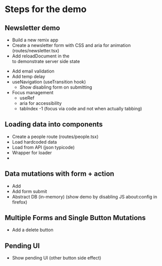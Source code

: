 # Steps for the demo
## Newsletter demo
- Build a new remix app
- Create a newsletter form with CSS and aria for animation (routes/newsletter.tsx)
- Add reloadDocument in the <Form reloadDocument... /> to demonstrate server side state
- Add email validation
- Add temp delay
- useNavigation (useTransition hook)
  - Show disabling form on submitting
- Focus management
  - useRef
  - aria for accessibility
  - tabIndex -1 (focus via code and not when actually tabbing)

## Loading data into components
- Create a people route (routes/people.tsx)
- Load hardcoded data
- Load from API (json typicode)
- Wrapper for loader
- 
## Data mutations with form + action
- Add <Form>
- Add form submit 
- Abstract DB (in-memory) (show demo by disabling JS about:config in firefox)

## Multiple Forms and Single Button Mutations
- Add a delete button

## Pending UI
- Show pending UI (other button side effect)
 